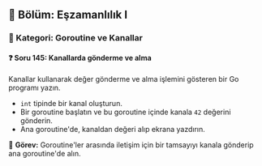 ## 📘 Bölüm: Eşzamanlılık I  
### 🔹 Kategori: Goroutine ve Kanallar  
#### ❓ Soru 145: Kanallarda gönderme ve alma

Kanallar kullanarak değer gönderme ve alma işlemini gösteren bir Go programı yazın.

- `int` tipinde bir kanal oluşturun.
- Bir goroutine başlatın ve bu goroutine içinde kanala `42` değerini gönderin.
- Ana goroutine'de, kanaldan değeri alıp ekrana yazdırın.

🔧 **Görev:** Goroutine'ler arasında iletişim için bir tamsayıyı kanala gönderip ana goroutine'de alın.
